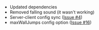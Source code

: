 - Updated dependencies
- Removed falling sound (it wasn't working)
- Server-client config sync (<a href="https://github.com/jahirxtrap/walljump/issues/4">Issue #4</a>)
- maxWallJumps config option (<a href="https://github.com/jahirxtrap/walljump/issues/16">Issue #16</a>)